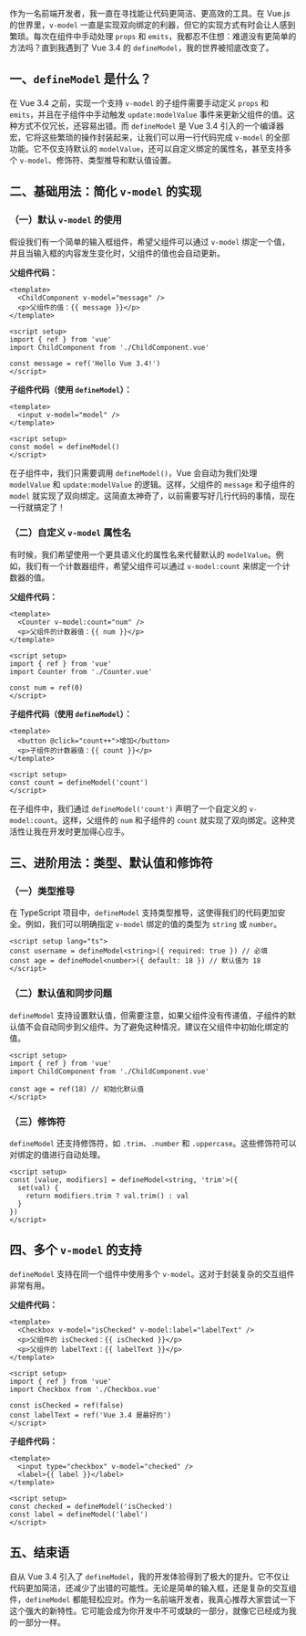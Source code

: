 作为一名前端开发者，我一直在寻找能让代码更简洁、更高效的工具。在 Vue.js 的世界里，`v-model` 一直是实现双向绑定的利器，但它的实现方式有时会让人感到繁琐。每次在组件中手动处理 `props` 和 `emits`，我都忍不住想：难道没有更简单的方法吗？直到我遇到了 Vue 3.4 的 `defineModel`，我的世界被彻底改变了。

## 一、`defineModel` 是什么？

在 Vue 3.4 之前，实现一个支持 `v-model` 的子组件需要手动定义 `props` 和 `emits`，并且在子组件中手动触发 `update:modelValue` 事件来更新父组件的值。这种方式不仅冗长，还容易出错。而 `defineModel` 是 Vue 3.4 引入的一个编译器宏，它将这些繁琐的操作封装起来，让我们可以用一行代码完成 `v-model` 的全部功能。它不仅支持默认的 `modelValue`，还可以自定义绑定的属性名，甚至支持多个 `v-model`、修饰符、类型推导和默认值设置。

## 二、基础用法：简化 `v-model` 的实现

### （一）默认 `v-model` 的使用

假设我们有一个简单的输入框组件，希望父组件可以通过 `v-model` 绑定一个值，并且当输入框的内容发生变化时，父组件的值也会自动更新。

**父组件代码：**

```vue
<template>
  <ChildComponent v-model="message" />
  <p>父组件的值：{{ message }}</p>
</template>

<script setup>
import { ref } from 'vue'
import ChildComponent from './ChildComponent.vue'

const message = ref('Hello Vue 3.4!')
</script>
```

**子组件代码（使用 `defineModel`）：**

```vue
<template>
  <input v-model="model" />
</template>

<script setup>
const model = defineModel()
</script>
```

在子组件中，我们只需要调用 `defineModel()`，Vue 会自动为我们处理 `modelValue` 和 `update:modelValue` 的逻辑。这样，父组件的 `message` 和子组件的 `model` 就实现了双向绑定。这简直太神奇了，以前需要写好几行代码的事情，现在一行就搞定了！

### （二）自定义 `v-model` 属性名

有时候，我们希望使用一个更具语义化的属性名来代替默认的 `modelValue`。例如，我们有一个计数器组件，希望父组件可以通过 `v-model:count` 来绑定一个计数器的值。

**父组件代码：**

```vue
<template>
  <Counter v-model:count="num" />
  <p>父组件的计数器值：{{ num }}</p>
</template>

<script setup>
import { ref } from 'vue'
import Counter from './Counter.vue'

const num = ref(0)
</script>
```

**子组件代码（使用 `defineModel`）：**

```vue
<template>
  <button @click="count++">增加</button>
  <p>子组件的计数器值：{{ count }}</p>
</template>

<script setup>
const count = defineModel('count')
</script>
```

在子组件中，我们通过 `defineModel('count')` 声明了一个自定义的 `v-model:count`。这样，父组件的 `num` 和子组件的 `count` 就实现了双向绑定。这种灵活性让我在开发时更加得心应手。

## 三、进阶用法：类型、默认值和修饰符

### （一）类型推导

在 TypeScript 项目中，`defineModel` 支持类型推导，这使得我们的代码更加安全。例如，我们可以明确指定 `v-model` 绑定的值的类型为 `string` 或 `number`。

```vue
<script setup lang="ts">
const username = defineModel<string>({ required: true }) // 必填
const age = defineModel<number>({ default: 18 }) // 默认值为 18
</script>
```

### （二）默认值和同步问题

`defineModel` 支持设置默认值，但需要注意，如果父组件没有传递值，子组件的默认值不会自动同步到父组件。为了避免这种情况，建议在父组件中初始化绑定的值。

```vue
<script setup>
import { ref } from 'vue'
import ChildComponent from './ChildComponent.vue'

const age = ref(18) // 初始化默认值
</script>
```

### （三）修饰符

`defineModel` 还支持修饰符，如 `.trim`、`.number` 和 `.uppercase`。这些修饰符可以对绑定的值进行自动处理。

```vue
<script setup>
const [value, modifiers] = defineModel<string, 'trim'>({
  set(val) {
    return modifiers.trim ? val.trim() : val
  }
})
</script>
```

## 四、多个 `v-model` 的支持

`defineModel` 支持在同一个组件中使用多个 `v-model`。这对于封装复杂的交互组件非常有用。

**父组件代码：**

```vue
<template>
  <Checkbox v-model="isChecked" v-model:label="labelText" />
  <p>父组件的 isChecked：{{ isChecked }}</p>
  <p>父组件的 labelText：{{ labelText }}</p>
</template>

<script setup>
import { ref } from 'vue'
import Checkbox from './Checkbox.vue'

const isChecked = ref(false)
const labelText = ref('Vue 3.4 是最好的')
</script>
```

**子组件代码：**

```vue
<template>
  <input type="checkbox" v-model="checked" />
  <label>{{ label }}</label>
</template>

<script setup>
const checked = defineModel('isChecked')
const label = defineModel('label')
</script>
```

## 五、结束语

自从 Vue 3.4 引入了 `defineModel`，我的开发体验得到了极大的提升。它不仅让代码更加简洁，还减少了出错的可能性。无论是简单的输入框，还是复杂的交互组件，`defineModel` 都能轻松应对。作为一名前端开发者，我真心推荐大家尝试一下这个强大的新特性。它可能会成为你开发中不可或缺的一部分，就像它已经成为我的一部分一样。